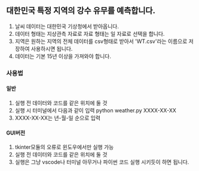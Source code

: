 ## 대한민국 특정 지역의 강수 유무를 예측합니다.

1. 날씨 데이터는 대한민국 기상청에서 받아옵니다.
2. 데이터 형태는 지상관측 자료로 자료 형태는 일 자료로 선택을 합니다.
3. 지역은 원하는 지역의 전체 데이터를 csv형태로 받아서 'WT.csv'라는 이름으로 저장하여 사용하시면 됩니다. 
4. 데이터는 기본 15년 이상을 가져와야 합니다.

### 사용법

#### 일반

1. 실행 전 데이터와 코드를 같은 위치에 둘 것
2. 실행 시 터미널에서 다음과 같이 입력
    python weather.py XXXX-XX-XX
3. XXXX-XX-XX는 년-월-일 순으로 입력

#### GUI버전

1. tkinter모듈의 오류로 윈도우에서만 실행 가능
2. 실행 전 데이터와 코드를 같은 위치에 둘 것
3. 실행은 그냥 vscode나 터미널 아무거나 파이썬 코드 실행 시키듯이 하면 됩니다.
